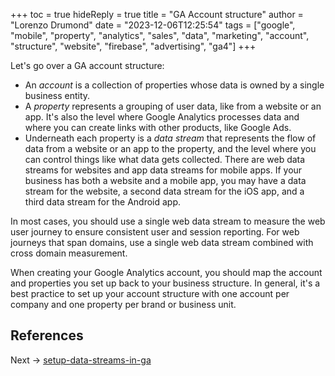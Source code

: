 +++
toc = true
hideReply = true
title = "GA Account structure"
author = "Lorenzo Drumond"
date = "2023-12-06T12:25:54"
tags = ["google",  "mobile",  "property",  "analytics",  "sales",  "data",  "marketing",  "account",  "structure",  "website",  "firebase",  "advertising",  "ga4"]
+++


Let's go over a GA account structure:
- An _account_ is a collection of properties whose data is owned by a single business entity.
- A _property_ represents a grouping of user data, like from a website or an app. It's also the level where Google Analytics processes data and where you can create links with other products, like Google Ads.
- Underneath each property is a _data stream_ that represents the flow of data from a website or an app to the property, and the level where you can control things like what data gets collected. There are web data streams for websites and app data streams for mobile apps. If your business has both a website and a mobile app, you may have a data stream for the website, a second data stream for the iOS app, and a third data stream for the Android app.

In most cases, you should use a single web data stream to measure the web user journey to ensure consistent user and session reporting. For web journeys that span domains, use a single web data stream combined with cross domain measurement.

When creating your Google Analytics account, you should map the account and properties you set up back to your business structure. In general, it's a best practice to set up your account structure with one account per company and one property per brand or business unit.

## References

Next -> [setup-data-streams-in-ga](/wiki/setup-data-streams-in-ga/)
